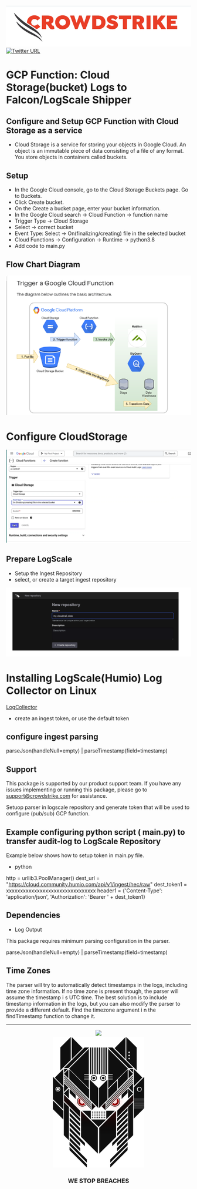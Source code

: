 
![CrowdStrike-logo](image/Crowdstrike1.png)
[![Twitter URL](https://img.shields.io/twitter/url?label=Follow%20%40CrowdStrike&style=social&url=https%3A%2F%2Ftwitter.com%2FCrowdStrike)](https://twitter.com/CrowdStrike)<br/>

# GCP Function: Cloud Storage(bucket)  Logs to Falcon/LogScale Shipper

## Configure and Setup GCP Function with Cloud Storage as a service 
- Cloud Storage is a service for storing your objects in Google Cloud. An object is an immutable piece of data consisting of a file of any format. You store objects in containers called buckets.

## Setup

- In the Google Cloud console, go to the Cloud Storage Buckets page. Go to Buckets.
- Click Create bucket.
- On the Create a bucket page, enter your bucket information.
- In the Google Cloud search -> Cloud Function -> function name 
- Trigger Type -> Cloud Storage 
- Select -> correct bucket 
- Event Type: Select -> On(finalizing/creating) file in the selected bucket
- Cloud Functions -> Configuration -> Runtime -> python3.8
- Add code to  main.py 

## Flow  Chart Diagram

![FlowChart](image/google-cloud-function.png)

# Configure CloudStorage
![CloudStorage](image/trigger-cloud-storage.png)


## Prepare LogScale
- Setup the Ingest Repository
- select, or create a target ingest repository

![Repository](image/newRepository.png)

# Installing LogScale(Humio) Log Collector on Linux

[LogCollector](https://library.humio.com/humio-server/log-shippers-log-collector-install-linux.html)

- create an ingest token, or use the default token

## configure ingest parsing

parseJson(handleNull=empty) | parseTimestamp(field=timestamp)



## Support

This package is supported by our product support team. If you have any issues implementing or running this package, please go to support@crowdstrike.com for assistance.


Setuop parser in logscale repository and generate token that will be used to configure (pub/sub) GCP function.

## Example configuring python script ( main.py)  to transfer audit-log  to LogScale Repository


Example below shows how to setup token in main.py file.


- python

http = urllib3.PoolManager()
dest_url = "https://cloud.community.humio.com/api/v1/ingest/hec/raw"
dest_token1 = xxxxxxxxxxxxxxxxxxxxxxxxxxxxxxxx
header1 = {'Content-Type': 'application/json', 'Authorization': 'Bearer ' + dest_token1}


## Dependencies
- Log Output

This package requires minimum parsing configuration in the parser.

parseJson(handleNull=empty) | parseTimestamp(field=timestamp)


## Time Zones
The parser will try to automatically detect timestamps in the logs, including time zone information. If no time zone is present though, the parser will assume the timestamp i
s UTC time. The best solution is to include timestamp information in the logs, but you can also modify the parser to provide a different default. Find the timezone argument i
n the findTimestamp function to change it.


---

<p align="center"><img src="https://raw.githubusercontent.com/CrowdStrike/AWS-Kinesis-Falcon-Logscale-Lambda-Integration/main/image/cs-logo-footer.png"><BR/><img width="250px
" src="https://raw.githubusercontent.com/CrowdStrike/AWS-Kinesis-Falcon-Logscale-Lambda-Integration/main/docs/assets/adversary-red-eyes.png"></p>
<h3><p align="center">WE STOP BREACHES</p></h3>



